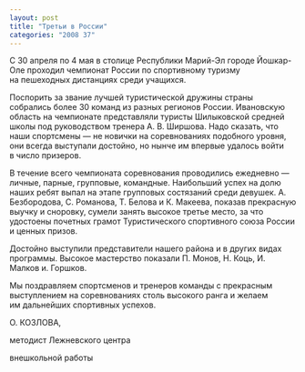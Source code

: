 ```yaml
---
layout: post
title: "Третьи в России"
categories: "2008 37"
---
```


С 30 апреля по 4 мая в столице Республики Марий-Эл городе Йошкар-Оле проходил чемпионат России по спортивному туризму на пешеходных дистанциях среди учащихся.

Поспорить за звание лучшей туристической дружины страны собрались более 30 команд из разных регионов России. Ивановскую область на чемпионате представляли туристы Шилыковской средней школы под руководством тренера А. В. Ширшова. Надо сказать, что наши спортсмены — не новички на соревнованиях подобного уровня, они всегда выступали достойно, но нынче им впервые удалось войти в число призеров.

В течение всего чемпионата соревнования проводились ежедневно — личные, парные, групповые, командные. Наибольший успех на долю наших ребят выпал на этапе групповых состязаний среди девушек. А. Безбородова, С. Романова, Т. Белова и К. Макеева, показав прекрасную выучку и сноровку, сумели занять высокое третье место, за что удостоены почетных грамот Туристического спортивного союза России и ценных призов.

Достойно выступили представители нашего района и в других видах программы. Высокое мастерство показали П. Монов, Н. Коць, И. Малков и. Горшков.

Мы поздравляем спортсменов и тренеров команды с прекрасным выступлением на соревнованиях столь высокого ранга и желаем им дальнейших спортивных успехов.

О. КОЗЛОВА,

методист Лежневского центра

внешкольной работы


